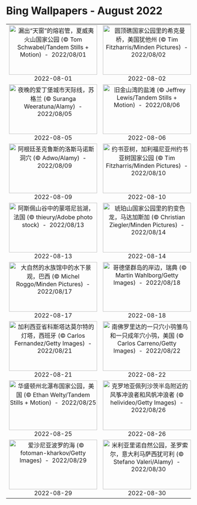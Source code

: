 # Bing Wallpapers - August 2022

| | | | |
|:-------------------------:|:-------------------------:|:-------------------------:|:-------------------------:|
| <a href="https://cn.bing.com/th?id=OHR.LavaTube_ZH-CN5458469336_UHD.jpg" target="_blank"><img src="https://cn.bing.com/th?id=OHR.LavaTube_ZH-CN5458469336_UHD.jpg&w=480" width="240" height="135" alt="漏出“天窗”的熔岩管，夏威夷火山国家公园 (© Tom Schwabel/Tandem Stills + Motion)  -  2022/08/01" title="漏出“天窗”的熔岩管，夏威夷火山国家公园 (© Tom Schwabel/Tandem Stills + Motion)  -  2022/08/01"></a><br>2022-08-01<br> | <a href="https://cn.bing.com/th?id=OHR.HickmanBridge_ZH-CN0976106691_UHD.jpg" target="_blank"><img src="https://cn.bing.com/th?id=OHR.HickmanBridge_ZH-CN0976106691_UHD.jpg&w=480" width="240" height="135" alt="圆顶礁国家公园里的希克曼桥，美国犹他州 (© Tim Fitzharris/Minden Pictures)  -  2022/08/02" title="圆顶礁国家公园里的希克曼桥，美国犹他州 (© Tim Fitzharris/Minden Pictures)  -  2022/08/02"></a><br>2022-08-02<br> | <a href="https://cn.bing.com/th?id=OHR.RedneckedGrebe_ZH-CN6036749974_UHD.jpg" target="_blank"><img src="https://cn.bing.com/th?id=OHR.RedneckedGrebe_ZH-CN6036749974_UHD.jpg&w=480" width="240" height="135" alt="在德国的赤颈鸊鷉 (© Edo van Uchelen/Minden Pictures)  -  2022/08/03" title="在德国的赤颈鸊鷉 (© Edo van Uchelen/Minden Pictures)  -  2022/08/03"></a><br>2022-08-03<br> | <a href="https://cn.bing.com/th?id=OHR.QiXiFestival2022_ZH-CN2628111266_UHD.jpg" target="_blank"><img src="https://cn.bing.com/th?id=OHR.QiXiFestival2022_ZH-CN2628111266_UHD.jpg&w=480" width="240" height="135" alt="上海浦东森林心形洞穴鸟瞰图，中国 (© Yaorusheng/Getty Images)  -  2022/08/04" title="上海浦东森林心形洞穴鸟瞰图，中国 (© Yaorusheng/Getty Images)  -  2022/08/04"></a><br>2022-08-04<br> |
| <a href="https://cn.bing.com/th?id=OHR.MilitaryTattoo_ZH-CN0302287210_UHD.jpg" target="_blank"><img src="https://cn.bing.com/th?id=OHR.MilitaryTattoo_ZH-CN0302287210_UHD.jpg&w=480" width="240" height="135" alt="夜晚的爱丁堡城市天际线，苏格兰 (© Suranga Weeratuna/Alamy)  -  2022/08/05" title="夜晚的爱丁堡城市天际线，苏格兰 (© Suranga Weeratuna/Alamy)  -  2022/08/05"></a><br>2022-08-05<br> | <a href="https://cn.bing.com/th?id=OHR.SFSaltFlats_ZH-CN7261637239_UHD.jpg" target="_blank"><img src="https://cn.bing.com/th?id=OHR.SFSaltFlats_ZH-CN7261637239_UHD.jpg&w=480" width="240" height="135" alt="旧金山湾的盐滩 (© Jeffrey Lewis/Tandem Stills + Motion)  -  2022/08/06" title="旧金山湾的盐滩 (© Jeffrey Lewis/Tandem Stills + Motion)  -  2022/08/06"></a><br>2022-08-06<br> | <a href="https://cn.bing.com/th?id=OHR.theBeginningofAutumn2022_ZH-CN9413449297_UHD.jpg" target="_blank"><img src="https://cn.bing.com/th?id=OHR.theBeginningofAutumn2022_ZH-CN9413449297_UHD.jpg&w=480" width="240" height="135" alt="杭州西湖的古典中国园林 (© DANNY HU/Getty Images)  -  2022/08/07" title="杭州西湖的古典中国园林 (© DANNY HU/Getty Images)  -  2022/08/07"></a><br>2022-08-07<br> | <a href="https://cn.bing.com/th?id=OHR.EsPantaleu_ZH-CN8612029580_UHD.jpg" target="_blank"><img src="https://cn.bing.com/th?id=OHR.EsPantaleu_ZH-CN8612029580_UHD.jpg&w=480" width="240" height="135" alt="圣埃尔姆附近的潘塔留岛鸟瞰图，西班牙马略卡岛 (© Dimitri Weber/Azing航空公司)  -  2022/08/08" title="圣埃尔姆附近的潘塔留岛鸟瞰图，西班牙马略卡岛 (© Dimitri Weber/Azing航空公司)  -  2022/08/08"></a><br>2022-08-08<br> |
| <a href="https://cn.bing.com/th?id=OHR.CuevaManos_ZH-CN8900667928_UHD.jpg" target="_blank"><img src="https://cn.bing.com/th?id=OHR.CuevaManos_ZH-CN8900667928_UHD.jpg&w=480" width="240" height="135" alt="阿根廷圣克鲁斯的洛斯马诺斯洞穴 (© Adwo/Alamy)  -  2022/08/09" title="阿根廷圣克鲁斯的洛斯马诺斯洞穴 (© Adwo/Alamy)  -  2022/08/09"></a><br>2022-08-09<br> | <a href="https://cn.bing.com/th?id=OHR.AnniversaryJTNP_ZH-CN9974030692_UHD.jpg" target="_blank"><img src="https://cn.bing.com/th?id=OHR.AnniversaryJTNP_ZH-CN9974030692_UHD.jpg&w=480" width="240" height="135" alt="约书亚树，加利福尼亚州约书亚树国家公园 (© Tim Fitzharris/Minden Pictures)  -  2022/08/10" title="约书亚树，加利福尼亚州约书亚树国家公园 (© Tim Fitzharris/Minden Pictures)  -  2022/08/10"></a><br>2022-08-10<br> | <a href="https://cn.bing.com/th?id=OHR.MtTsubakuro_ZH-CN0305525340_UHD.jpg" target="_blank"><img src="https://cn.bing.com/th?id=OHR.MtTsubakuro_ZH-CN0305525340_UHD.jpg&w=480" width="240" height="135" alt="日本长野县安昙野附近的燕岳山 (© Joshua Hawley/Getty Images)  -  2022/08/11" title="日本长野县安昙野附近的燕岳山 (© Joshua Hawley/Getty Images)  -  2022/08/11"></a><br>2022-08-11<br> | <a href="https://cn.bing.com/th?id=OHR.AmboseliElephants_ZH-CN2078609290_UHD.jpg" target="_blank"><img src="https://cn.bing.com/th?id=OHR.AmboseliElephants_ZH-CN2078609290_UHD.jpg&w=480" width="240" height="135" alt="安博塞利国家公园里的非洲象群，肯尼亚 (© Susan Portnoy/Shutterstock)  -  2022/08/12" title="安博塞利国家公园里的非洲象群，肯尼亚 (© Susan Portnoy/Shutterstock)  -  2022/08/12"></a><br>2022-08-12<br> |
| <a href="https://cn.bing.com/th?id=OHR.LacMontagnon_ZH-CN8301464080_UHD.jpg" target="_blank"><img src="https://cn.bing.com/th?id=OHR.LacMontagnon_ZH-CN8301464080_UHD.jpg&w=480" width="240" height="135" alt="阿斯佩山谷中的蒙塔尼翁湖，法国 (© thieury/Adobe photo stock)  -  2022/08/13" title="阿斯佩山谷中的蒙塔尼翁湖，法国 (© thieury/Adobe photo stock)  -  2022/08/13"></a><br>2022-08-13<br> | <a href="https://cn.bing.com/th?id=OHR.PantherChameleon_ZH-CN2554514270_UHD.jpg" target="_blank"><img src="https://cn.bing.com/th?id=OHR.PantherChameleon_ZH-CN2554514270_UHD.jpg&w=480" width="240" height="135" alt="琥珀山国家公园里的豹变色龙，马达加斯加 (© Christian Ziegler/Minden Pictures)  -  2022/08/14" title="琥珀山国家公园里的豹变色龙，马达加斯加 (© Christian Ziegler/Minden Pictures)  -  2022/08/14"></a><br>2022-08-14<br> | <a href="https://cn.bing.com/th?id=OHR.ChittorgarhFort_ZH-CN2955182965_UHD.jpg" target="_blank"><img src="https://cn.bing.com/th?id=OHR.ChittorgarhFort_ZH-CN2955182965_UHD.jpg&w=480" width="240" height="135" alt="奇陶尔加尔堡，印度 (© Anand Purohit/Getty Images)  -  2022/08/15" title="奇陶尔加尔堡，印度 (© Anand Purohit/Getty Images)  -  2022/08/15"></a><br>2022-08-15<br> | <a href="https://cn.bing.com/th?id=OHR.GreatWhiteRoller_ZH-CN1541809088_UHD.jpg" target="_blank"><img src="https://cn.bing.com/th?id=OHR.GreatWhiteRoller_ZH-CN1541809088_UHD.jpg&w=480" width="240" height="135" alt="夕阳下的大白鲨过山车，美国新泽西州 (© John Van Decker/Alamy)  -  2022/08/16" title="夕阳下的大白鲨过山车，美国新泽西州 (© John Van Decker/Alamy)  -  2022/08/16"></a><br>2022-08-16<br> |
| <a href="https://cn.bing.com/th?id=OHR.AquarioNatural_ZH-CN3886634374_UHD.jpg" target="_blank"><img src="https://cn.bing.com/th?id=OHR.AquarioNatural_ZH-CN3886634374_UHD.jpg&w=480" width="240" height="135" alt="大自然的水族馆中的水下景观，巴西 (© Michel Roggo/Minden Pictures)  -  2022/08/17" title="大自然的水族馆中的水下景观，巴西 (© Michel Roggo/Minden Pictures)  -  2022/08/17"></a><br>2022-08-17<br> | <a href="https://cn.bing.com/th?id=OHR.SourHerring_ZH-CN4136738467_UHD.jpg" target="_blank"><img src="https://cn.bing.com/th?id=OHR.SourHerring_ZH-CN4136738467_UHD.jpg&w=480" width="240" height="135" alt="哥德堡群岛的岸边，瑞典 (© Martin Wahlborg/Getty Images)  -  2022/08/18" title="哥德堡群岛的岸边，瑞典 (© Martin Wahlborg/Getty Images)  -  2022/08/18"></a><br>2022-08-18<br> | <a href="https://cn.bing.com/th?id=OHR.PenzancePool_ZH-CN4493022613_UHD.jpg" target="_blank"><img src="https://cn.bing.com/th?id=OHR.PenzancePool_ZH-CN4493022613_UHD.jpg&w=480" width="240" height="135" alt="康沃尔郡的彭赞斯，英国 (© Murray Bosley Photography/Getty Images)  -  2022/08/19" title="康沃尔郡的彭赞斯，英国 (© Murray Bosley Photography/Getty Images)  -  2022/08/19"></a><br>2022-08-19<br> | <a href="https://cn.bing.com/th?id=OHR.BearProof_ZH-CN4950171791_UHD.jpg" target="_blank"><img src="https://cn.bing.com/th?id=OHR.BearProof_ZH-CN4950171791_UHD.jpg&w=480" width="240" height="135" alt="西班牙阿斯图里亚斯省穆涅略斯自然保护区的蜂箱 (© ABB Photo/Shutterstock)  -  2022/08/20" title="西班牙阿斯图里亚斯省穆涅略斯自然保护区的蜂箱 (© ABB Photo/Shutterstock)  -  2022/08/20"></a><br>2022-08-20<br> |
| <a href="https://cn.bing.com/th?id=OHR.CostadaMorte_ZH-CN5219249535_UHD.jpg" target="_blank"><img src="https://cn.bing.com/th?id=OHR.CostadaMorte_ZH-CN5219249535_UHD.jpg&w=480" width="240" height="135" alt="加利西亚省科斯塔达莫尔特的灯塔，西班牙 (© Carlos Fernandez/Getty Images)  -  2022/08/21" title="加利西亚省科斯塔达莫尔特的灯塔，西班牙 (© Carlos Fernandez/Getty Images)  -  2022/08/21"></a><br>2022-08-21<br> | <a href="https://cn.bing.com/th?id=OHR.TenderMoment_ZH-CN5447705408_UHD.jpg" target="_blank"><img src="https://cn.bing.com/th?id=OHR.TenderMoment_ZH-CN5447705408_UHD.jpg&w=480" width="240" height="135" alt="南佛罗里达的一只穴小鸮雏鸟和一只成年穴小鸮，美国 (© Carlos Carreno/Getty Images)  -  2022/08/22" title="南佛罗里达的一只穴小鸮雏鸟和一只成年穴小鸮，美国 (© Carlos Carreno/Getty Images)  -  2022/08/22"></a><br>2022-08-22<br> | <a href="https://cn.bing.com/th?id=OHR.MentonFrance_ZH-CN5849270429_UHD.jpg" target="_blank"><img src="https://cn.bing.com/th?id=OHR.MentonFrance_ZH-CN5849270429_UHD.jpg&w=480" width="240" height="135" alt="芒通，法国 (© Flavio Foglietta/Getty Images)  -  2022/08/23" title="芒通，法国 (© Flavio Foglietta/Getty Images)  -  2022/08/23"></a><br>2022-08-23<br> | <a href="https://cn.bing.com/th?id=OHR.MarinaDaGloria_ZH-CN6894795645_UHD.jpg" target="_blank"><img src="https://cn.bing.com/th?id=OHR.MarinaDaGloria_ZH-CN6894795645_UHD.jpg&w=480" width="240" height="135" alt="格洛里亚附近的码头和糖面包山，巴西里约热内卢 (© f11photo/Getty Images)  -  2022/08/24" title="格洛里亚附近的码头和糖面包山，巴西里约热内卢 (© f11photo/Getty Images)  -  2022/08/24"></a><br>2022-08-24<br> |
| <a href="https://cn.bing.com/th?id=OHR.CascadesNP_ZH-CN1830542356_UHD.jpg" target="_blank"><img src="https://cn.bing.com/th?id=OHR.CascadesNP_ZH-CN1830542356_UHD.jpg&w=480" width="240" height="135" alt="华盛顿州北瀑布国家公园，美国 (© Ethan Welty/Tandem Stills + Motion)  -  2022/08/25" title="华盛顿州北瀑布国家公园，美国 (© Ethan Welty/Tandem Stills + Motion)  -  2022/08/25"></a><br>2022-08-25<br> | <a href="https://cn.bing.com/th?id=OHR.PeljesacWind_ZH-CN9299214248_UHD.jpg" target="_blank"><img src="https://cn.bing.com/th?id=OHR.PeljesacWind_ZH-CN9299214248_UHD.jpg&w=480" width="240" height="135" alt="克罗地亚佩列沙茨半岛附近的风筝冲浪者和风帆冲浪者 (© helivideo/Getty Images)  -  2022/08/26" title="克罗地亚佩列沙茨半岛附近的风筝冲浪者和风帆冲浪者 (© helivideo/Getty Images)  -  2022/08/26"></a><br>2022-08-26<br> | <a href="https://cn.bing.com/th?id=OHR.MSHV_ZH-CN9630204701_UHD.jpg" target="_blank"><img src="https://cn.bing.com/th?id=OHR.MSHV_ZH-CN9630204701_UHD.jpg&w=480" width="240" height="135" alt="圣海伦斯山国家火山纪念区的边界小径，美国华盛顿州 (© Don Geyer/Alamy)  -  2022/08/27" title="圣海伦斯山国家火山纪念区的边界小径，美国华盛顿州 (© Don Geyer/Alamy)  -  2022/08/27"></a><br>2022-08-27<br> | <a href="https://cn.bing.com/th?id=OHR.BeardedTit_ZH-CN0065279700_UHD.jpg" target="_blank"><img src="https://cn.bing.com/th?id=OHR.BeardedTit_ZH-CN0065279700_UHD.jpg&w=480" width="240" height="135" alt="荷兰弗莱福兰湿地的文须雀 (© Gert-Jan IJzerman/Minden Pictures)  -  2022/08/28" title="荷兰弗莱福兰湿地的文须雀 (© Gert-Jan IJzerman/Minden Pictures)  -  2022/08/28"></a><br>2022-08-28<br> |
| <a href="https://cn.bing.com/th?id=OHR.EstoniaBaltic_ZH-CN0314555299_UHD.jpg" target="_blank"><img src="https://cn.bing.com/th?id=OHR.EstoniaBaltic_ZH-CN0314555299_UHD.jpg&w=480" width="240" height="135" alt="爱沙尼亚波罗的海 (© fotoman-kharkov/Getty Images)  -  2022/08/29" title="爱沙尼亚波罗的海 (© fotoman-kharkov/Getty Images)  -  2022/08/29"></a><br>2022-08-29<br> | <a href="https://cn.bing.com/th?id=OHR.Migliarino_ZH-CN0744250844_UHD.jpg" target="_blank"><img src="https://cn.bing.com/th?id=OHR.Migliarino_ZH-CN0744250844_UHD.jpg&w=480" width="240" height="135" alt="米利亚里诺自然公园，圣罗索尔，意大利马萨西犹可利 (© Stefano Valeri/Alamy)  -  2022/08/30" title="米利亚里诺自然公园，圣罗索尔，意大利马萨西犹可利 (© Stefano Valeri/Alamy)  -  2022/08/30"></a><br>2022-08-30<br> | <a href="https://cn.bing.com/th?id=OHR.BlueLinckia_ZH-CN1103817183_UHD.jpg" target="_blank"><img src="https://cn.bing.com/th?id=OHR.BlueLinckia_ZH-CN1103817183_UHD.jpg&w=480" width="240" height="135" alt="新爱尔兰岛上的蓝指海星，巴布亚新几内亚 (© Jurgen Freund/Minden Pictures)  -  2022/08/31" title="新爱尔兰岛上的蓝指海星，巴布亚新几内亚 (© Jurgen Freund/Minden Pictures)  -  2022/08/31"></a><br>2022-08-31<br> |  |
